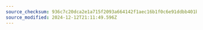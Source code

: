 ```yaml
---
source_checksum: 936c7c20dca2e1a715f2093a664142f1aec16b1f0c6e91ddbb401b80a6f75a64
source_modified: 2024-12-12T21:11:49.596Z
---
```


